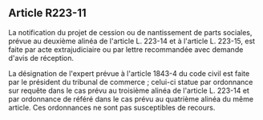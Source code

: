 Article R223-11
----
La notification du projet de cession ou de nantissement de parts sociales,
prévue au deuxième alinéa de l'article L. 223-14 et à l'article L. 223-15, est
faite par acte extrajudiciaire ou par lettre recommandée avec demande d'avis de
réception.

La désignation de l'expert prévue à l'article 1843-4 du code civil est faite par
le président du tribunal de commerce ; celui-ci statue par ordonnance sur
requête dans le cas prévu au troisième alinéa de l'article L. 223-14 et par
ordonnance de référé dans le cas prévu au quatrième alinéa du même article. Ces
ordonnances ne sont pas susceptibles de recours.
